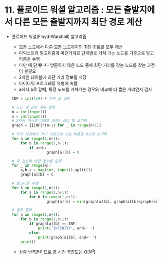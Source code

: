 # 11. 플로이드 워셜 알고리즘 : 모든 출발지에서 다른 모든 출발지까지 최단 경로 계산

- 플로이드 워셜(Floyd-Warshall) 알고리즘
    - 모든 노드에서 다른 모든 노드까지의 최단 경로를 모두 계산
    - 다익스트라 알고리즘과 마찬가지로 단계별로 거쳐 가는 노드를 기준으로 알고리즘을 수행
    - 다만 매 단계마다 방문하지 않은 노드 중에 최단 거리를 갖는 노드를 찾는 과정이 불필요
    - 2차원 테이블에 최단 거리 정보를 저장
    - 다이나믹 프로그래밍 유형에 속함
    - a에서 b로 갈때, 특정 노드를 거쳐가는 경우와 비교해 더 짧은 거리인지 검사
    
    ```python
    INF = int(1e9) # 무한 값 설정
    
    # 노드 및 간선 개수 입력
    n = int(input())
    m = int(input())
    # 2차원 리스트(그래프 표현) 생성 및 초기화
    graph = [[INF]*(n+1) for _ in range(n+1)]
    
    # 자기 자신에서 자기 자신으로 가는 비용은 0으로 초기화
    for a in range(1,n+1):
    	for b in range(1,n+1):
    		if a==b:
    				graph[a][b] = 0
    
    # 각 간선에 대한 정보를 입력
    for _ in range(m):
    	a,b,c = map(int, input().split())
    	graph[a][b] = c
    
    # 알고리즘 수행
    for k in range(1,n+1):
    	for a in range(1,n+1):
    		for b in range(1,n+1):
    				graph[a][b] = min(graph[a][b], graph[a][k]+graph[k][b])
    
    # 결과 출력
    for a in range(1,n+1):
    	for b in range(1,n+1):
    		if graph[a][b] == INF:
    			print('INFINITY', end=' ')
    		else:
    			print(graph[a][b], end=' ')
    	print()
    ```
    
    - 삼중 반복문이므로 총 시간 복잡도는 $O(N^3)$